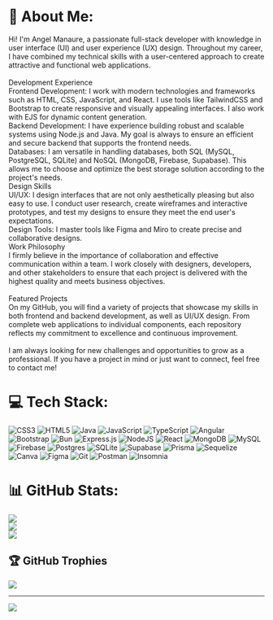 # 💫 About Me:
Hi! I'm Angel Manaure, a passionate full-stack developer with knowledge in user interface (UI) and user experience (UX) design. Throughout my career, I have combined my technical skills with a user-centered approach to create attractive and functional web applications.<br><br>Development Experience<br>Frontend Development: I work with modern technologies and frameworks such as HTML, CSS, JavaScript, and React. I use tools like TailwindCSS and Bootstrap to create responsive and visually appealing interfaces. I also work with EJS for dynamic content generation.<br>Backend Development: I have experience building robust and scalable systems using Node.js and Java. My goal is always to ensure an efficient and secure backend that supports the frontend needs.<br>Databases: I am versatile in handling databases, both SQL (MySQL, PostgreSQL, SQLite) and NoSQL (MongoDB, Firebase, Supabase). This allows me to choose and optimize the best storage solution according to the project's needs.<br>Design Skills<br>UI/UX: I design interfaces that are not only aesthetically pleasing but also easy to use. I conduct user research, create wireframes and interactive prototypes, and test my designs to ensure they meet the end user's expectations.<br>Design Tools: I master tools like Figma and Miro to create precise and collaborative designs.<br>Work Philosophy<br>I firmly believe in the importance of collaboration and effective communication within a team. I work closely with designers, developers, and other stakeholders to ensure that each project is delivered with the highest quality and meets business objectives.<br><br>Featured Projects<br>On my GitHub, you will find a variety of projects that showcase my skills in both frontend and backend development, as well as UI/UX design. From complete web applications to individual components, each repository reflects my commitment to excellence and continuous improvement.<br><br>I am always looking for new challenges and opportunities to grow as a professional. If you have a project in mind or just want to connect, feel free to contact me!


# 💻 Tech Stack:
![CSS3](https://img.shields.io/badge/css3-%231572B6.svg?style=for-the-badge&logo=css3&logoColor=white) ![HTML5](https://img.shields.io/badge/html5-%23E34F26.svg?style=for-the-badge&logo=html5&logoColor=white) ![Java](https://img.shields.io/badge/java-%23ED8B00.svg?style=for-the-badge&logo=openjdk&logoColor=white) ![JavaScript](https://img.shields.io/badge/javascript-%23323330.svg?style=for-the-badge&logo=javascript&logoColor=%23F7DF1E) ![TypeScript](https://img.shields.io/badge/typescript-%23007ACC.svg?style=for-the-badge&logo=typescript&logoColor=white) ![Angular](https://img.shields.io/badge/angular-%23DD0031.svg?style=for-the-badge&logo=angular&logoColor=white) ![Bootstrap](https://img.shields.io/badge/bootstrap-%238511FA.svg?style=for-the-badge&logo=bootstrap&logoColor=white) ![Bun](https://img.shields.io/badge/Bun-%23000000.svg?style=for-the-badge&logo=bun&logoColor=white) ![Express.js](https://img.shields.io/badge/express.js-%23404d59.svg?style=for-the-badge&logo=express&logoColor=%2361DAFB) ![NodeJS](https://img.shields.io/badge/node.js-6DA55F?style=for-the-badge&logo=node.js&logoColor=white) ![React](https://img.shields.io/badge/react-%2320232a.svg?style=for-the-badge&logo=react&logoColor=%2361DAFB) ![MongoDB](https://img.shields.io/badge/MongoDB-%234ea94b.svg?style=for-the-badge&logo=mongodb&logoColor=white) ![MySQL](https://img.shields.io/badge/mysql-4479A1.svg?style=for-the-badge&logo=mysql&logoColor=white) ![Firebase](https://img.shields.io/badge/firebase-a08021?style=for-the-badge&logo=firebase&logoColor=ffcd34) ![Postgres](https://img.shields.io/badge/postgres-%23316192.svg?style=for-the-badge&logo=postgresql&logoColor=white) ![SQLite](https://img.shields.io/badge/sqlite-%2307405e.svg?style=for-the-badge&logo=sqlite&logoColor=white) ![Supabase](https://img.shields.io/badge/Supabase-3ECF8E?style=for-the-badge&logo=supabase&logoColor=white) ![Prisma](https://img.shields.io/badge/Prisma-3982CE?style=for-the-badge&logo=Prisma&logoColor=white) ![Sequelize](https://img.shields.io/badge/Sequelize-52B0E7?style=for-the-badge&logo=Sequelize&logoColor=white) ![Canva](https://img.shields.io/badge/Canva-%2300C4CC.svg?style=for-the-badge&logo=Canva&logoColor=white) ![Figma](https://img.shields.io/badge/figma-%23F24E1E.svg?style=for-the-badge&logo=figma&logoColor=white) ![Git](https://img.shields.io/badge/git-%23F05033.svg?style=for-the-badge&logo=git&logoColor=white) ![Postman](https://img.shields.io/badge/Postman-FF6C37?style=for-the-badge&logo=postman&logoColor=white) ![Insomnia](https://img.shields.io/badge/Insomnia-black?style=for-the-badge&logo=insomnia&logoColor=5849BE)
# 📊 GitHub Stats:
![](https://github-readme-stats.vercel.app/api?username=AngelManaure&theme=cobalt&hide_border=false&include_all_commits=false&count_private=false)<br/>
![](https://github-readme-streak-stats.herokuapp.com/?user=AngelManaure&theme=cobalt&hide_border=false)<br/>
![](https://github-readme-stats.vercel.app/api/top-langs/?username=AngelManaure&theme=cobalt&hide_border=false&include_all_commits=false&count_private=false&layout=compact)

## 🏆 GitHub Trophies
![](https://github-profile-trophy.vercel.app/?username=AngelManaure&theme=radical&no-frame=false&no-bg=true&margin-w=4)

---
[![](https://visitcount.itsvg.in/api?id=AngelManaure&icon=0&color=0)](https://visitcount.itsvg.in)
